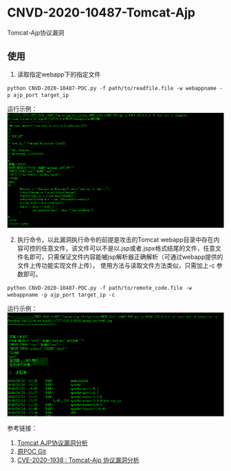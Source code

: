 # CNVD-2020-10487-Tomcat-Ajp
Tomcat-Ajp协议漏洞

## 使用

1. 读取指定webapp下的指定文件
``` shell
python CNVD-2020-10487-POC.py -f path/to/readfile.file -w webappname -p ajp_port target_ip
```

运行示例：
![](./img/read_file.png)

2. 执行命令，以此漏洞执行命令的前提是攻击的Tomcat webapp目录中存在内容可控的任意文件，该文件可以不是以.jsp或者.jspx格式结尾的文件，任意文件名即可，只需保证文件内容能被jsp解析器正确解析（可通过webapp提供的文件上传功能实现文件上传）。
使用方法与读取文件方法类似，只需加上-c 参数即可。
``` shell
python CNVD-2020-10487-POC.py -f path/to/remote_code.file -w webappname -p ajp_port target_ip -c
```

运行示例：
![](./img/code_execute.png)

参考链接：
1. [Tomcat AJP协议漏洞分析](https://nosec.org/home/detail/4138.html)
2. [原POC Git](https://github.com/YDHCUI/CNVD-2020-10487-Tomcat-Ajp-lfi)
3. [CVE-2020-1938 : Tomcat-Ajp 协议漏洞分析](https://www.anquanke.com/post/id/199448)
